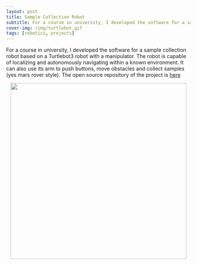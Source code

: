 ```yaml
---
layout: post
title: Sample Collection Robot
subtitle: For a course in university, I developed the software for a sample collection robot based on a Turtlebot3 robot with a manipulator.
cover-img: /img/turtlebot.gif
tags: [robotics, projects]
---
```


For a course in university, I developed the software for a sample collection
robot based on a Turtlebot3 robot with a manipulator. The robot is capable
of localizing and autonomously navigating within a known environment. It
can also use its arm to push buttons, move obstacles and collect samples
(yes mars rover style). The open source repository of the project is [here](https://gitlab.com/imgeorgiev/rss_turtlebot)

<p style="text-align:center;">
    <img src="/img/turtlebot.gif" width="480" />
</p>
